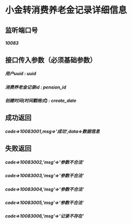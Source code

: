 # 小金转消费养老金记录详细信息
## 监听端口号
##### *10083*
## 接口传入参数（必须基础参数）
##### **用户uuid** : *uuid*
##### **消费养老金记录id** : *pension_id*
##### **创建时间(时间戳格式)** : *create_date*


## 成功返回
##### **code=>10083001,msg=>'成功',data=>数据信息**


## 失败返回
##### **code=>10083002,'msg'=>'参数不合法'**
##### **code=>10083003,'msg'=>'参数不合法'**
##### **code=>10083004,'msg'=>'参数不合法'**
##### **code=>10083005,'msg'=>'参数不合法'**
##### **code=>10083006,'msg'=>'记录不存在'**